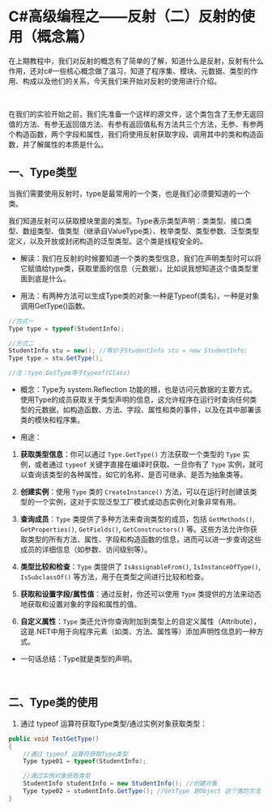 # C#高级编程之——反射（二）反射的使用（概念篇）

在上期教程中，我们对反射的概念有了简单的了解，知道什么是反射，反射有什么作用，还对c#一些核心概念做了温习，知道了程序集、模块、元数据、类型的作用、构成以及他们的关系，今天我们来开始对反射的使用进行介绍。

<br>

在我们的实验开始之前，我们先准备一个这样的源文件，这个类包含了无参无返回值的方法、有参无返回值方法、有参有返回值私有方法共三个方法，无参、有参两个构造函数，两个字段和属性，我们将使用反射获取字段、调用其中的类和构造函数，并了解属性的本质是什么。

## 一、Type类型

当我们需要使用反射时，type是最常用的一个类，也是我们必须要知道的一个类。

我们知道反射可以获取模块里面的类型。Type表示类型声明：类类型、接口类型、数组类型、值类型（继承自ValueType类）、枚举类型、类型参数、泛型类型定义，以及开放或封闭构造的泛型类型。这个类是线程安全的。

- 解读：我们在反射的时候要知道一个类的类型信息，我们在声明类型时可以将它赋值给type类，获取里面的信息（元数据）。比如说我想知道这个值类型里面到底是什么。

- 用法：有两种方法可以生成Type类的对象:一种是Typeof(类名)，一种是对象调用GetType()函数。

```csharp
//方式一
Type type = typeof(StudentInfo);

//方式二
StudentInfo stu = new(); //等价于StudentInfo stu = new StudentInfo;
Type type = stu.GetType();

//注：type.GetType等于typeof(Class)
```

- 概念：Type为 system.Reflection 功能的根，也是访问元数据的主要方式。使用Type的成员获取关于类型声明的信息，这允许程序在运行时查询任何类型的元数据，如构造函数、方法、字段、属性和类的事件，以及在其中部署该类的模块和程序集。

- 用途：

1. **获取类型信息**：你可以通过 `Type.GetType()` 方法获取一个类型的 `Type` 实例，或者通过 `typeof` 关键字直接在编译时获取。一旦你有了 `Type` 实例，就可以查询该类型的各种属性，如它的名称、是否可继承、是否为抽象类等。

2. **创建实例**：使用 `Type` 类的 `CreateInstance()` 方法，可以在运行时创建该类型的一个实例，这对于实现泛型工厂模式或动态实例化对象非常有用。

3. **查询成员**：`Type` 类提供了多种方法来查询类型的成员，包括 `GetMethods()`, `GetProperties()`, `GetFields()`, `GetConstructors()` 等。这些方法允许你获取类型的所有方法、属性、字段和构造函数的信息，进而可以进一步查询这些成员的详细信息（如参数、访问级别等）。

4. **类型比较和检查**：`Type` 类提供了 `IsAssignableFrom()`, `IsInstanceOfType()`, `IsSubclassOf()` 等方法，用于在类型之间进行比较和检查。

5. **获取和设置字段/属性值**：通过反射，你还可以使用 `Type` 类提供的方法来动态地获取和设置对象的字段和属性的值。

6. **自定义属性**：`Type` 类还允许你查询附加到类型上的自定义属性（Attribute），这是.NET中用于向程序元素（如类、方法、属性等）添加声明性信息的一种方式。

- 一句话总结：Type就是类型的声明。

<br>

## 二、Type类的使用

1. 通过 typeof 运算符获取Type类型/通过实例对象获取类型：

```csharp
public void TestGetType()
{
    //通过 typeof 运算符获取Type类型
    Type type01 = typeof(StudentInfo);

    //通过实例对象获取类型
    StudentInfo studentInfo = new StudentInfo(); //创建对象
    Type type02 = studentInfo.GetType(); //GetType 是Object 这个类的方法
}
```
